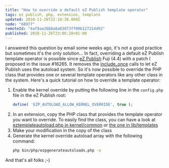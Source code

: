 ```yaml
---
title: "How to override a default eZ Publish template operator"
tags: ez publish, php, extension, template
updated: 2010-11-26T22:10:38.000Z
node: "68977"
remoteId: "4af9aa2688a8a03073ff09b127214d92"
published: 2010-11-26T23:06:28+01:00
---
```


I answered this question by email some weeks ago, it's not a good practice but sometimes it's the only solution… In fact, overriding a default eZ Publish template operator is possible since [eZ Publish](/tag/ez-publish) Fuji (4.4) with a patch I proposed in the issue #16265. It removes the [include_once](http://www.php.net/include_once) calls to let eZ Publish uses the autoload system. So it's now possible to override the PHP class that provides one or several template operators like any other class in the system. Here's a quick tutorial on how to override a template operator:


1. Enable the kernel override by putting the following line in the <code>config.php</code>
 file in the eZ Publish root:
    ``` php
    define( 'EZP_AUTOLOAD_ALLOW_KERNEL_OVERRIDE', true );
    ```
2. In an extension, copy the PHP class that provides the template operator you want to override. To easily find the class, you can have a look at [eztemplateautoload.php in kernel/common](https://github.com/ezsystems/ezpublish-legacy/blob/master/kernel/common/eztemplateautoload.php) or [the one in lib/templates](https://github.com/ezsystems/ezpublish-legacy/blob/master/lib/eztemplate/classes/eztemplateautoload.php)
3. Make your modification in the copy of the class
4. Generate the kernel override autoload array with the following command:
    ``` bash
    php bin/php/ezpgenerateautoloads.php -o
    ```


And that's all folks ;-)

